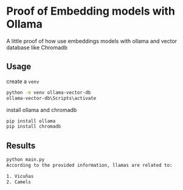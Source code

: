 # Proof of Embedding models with Ollama

A little proof of how use embeddings models with ollama and vector database like Chromadb

## Usage

create a `venv`

```bash
python -m venv ollama-vector-db
ollama-vector-db\Scripts\activate
```

install ollama and chromadb

````bash
pip install ollama
pip install chromadb
````

## Results

````bash
python main.py
According to the provided information, llamas are related to:

1. Vicuñas
2. Camels
````
